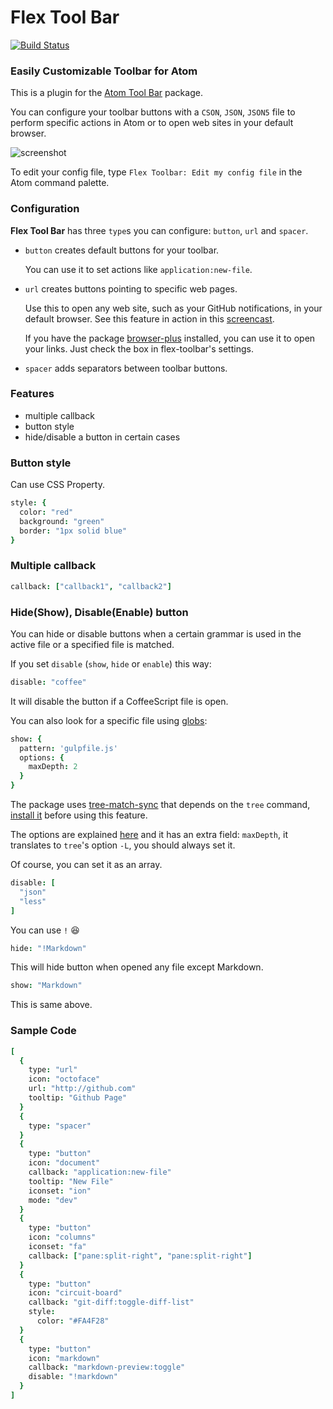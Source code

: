 # Flex Tool Bar

[![Build Status](https://travis-ci.org/cakecatz/flex-toolbar.svg)](https://travis-ci.org/cakecatz/flex-toolbar)

### Easily Customizable Toolbar for Atom

This is a plugin for the [Atom Tool Bar](https://atom.io/packages/tool-bar) package.

You can configure your toolbar buttons with a `CSON`, `JSON`, `JSON5` file to perform specific actions in Atom or to open web sites in your default browser.

![screenshot](https://raw.githubusercontent.com/cakecatz/flex-toolbar/docs/screenshot_cson.png)

To edit your config file, type `Flex Toolbar: Edit my config file` in the Atom command palette.

### Configuration

**Flex Tool Bar** has three `type`s you can configure:
`button`, `url` and `spacer`.

- `button` creates default buttons for your toolbar.

    You can use it to set actions like `application:new-file`.

- `url` creates buttons pointing to specific web pages.

    Use this to open any web site, such as your GitHub notifications, in your default browser. See this feature in action in this [screencast](http://quick.as/b5vafe4g).

    If you have the package [browser-plus](https://atom.io/packages/browser-plus) installed, you can use it to open your links. Just check the box in flex-toolbar's settings.

- `spacer` adds separators between toolbar buttons.

### Features

- multiple callback
- button style
- hide/disable a button in certain cases

### Button style

Can use CSS Property.
```coffeescript
style: {
  color: "red"
  background: "green"
  border: "1px solid blue"
}
```

### Multiple callback
```coffeescript
callback: ["callback1", "callback2"]
```

### Hide(Show), Disable(Enable) button

You can hide or disable buttons when a certain grammar is used in the active file or a specified file is matched.

If you set `disable` (`show`, `hide` or `enable`) this way:
```coffeescript
disable: "coffee"
```

It will disable the button if a CoffeeScript file is open.

You can also look for a specific file using [globs](https://tr.im/glob):
```coffeescript
show: {
  pattern: 'gulpfile.js'
  options: {
    maxDepth: 2
  }
}
```

The package uses [tree-match-sync](https://github.com/boredz/tree-match-sync) that depends on the `tree` command, [install it](https://github.com/boredz/tree-match-sync#installation) before using this feature.

The options are explained [here](https://github.com/isaacs/minimatch#options) and it has an extra field: `maxDepth`, it translates to `tree`'s option `-L`, you should always set it.



Of course, you can set it as an array.
```coffeescript
disable: [
  "json"
  "less"
]
```

You can use `!` :laughing:
```coffeescript
hide: "!Markdown"
```

This will hide button when opened any file except Markdown.
```coffeescript
show: "Markdown"
```

This is same above.


### Sample Code
```coffeescript
[
  {
    type: "url"
    icon: "octoface"
    url: "http://github.com"
    tooltip: "Github Page"
  }
  {
    type: "spacer"
  }
  {
    type: "button"
    icon: "document"
    callback: "application:new-file"
    tooltip: "New File"
    iconset: "ion"
    mode: "dev"
  }
  {
    type: "button"
    icon: "columns"
    iconset: "fa"
    callback: ["pane:split-right", "pane:split-right"]
  }
  {
    type: "button"
    icon: "circuit-board"
    callback: "git-diff:toggle-diff-list"
    style:
      color: "#FA4F28"
  }
  {
    type: "button"
    icon: "markdown"
    callback: "markdown-preview:toggle"
    disable: "!markdown"
  }
]
```
